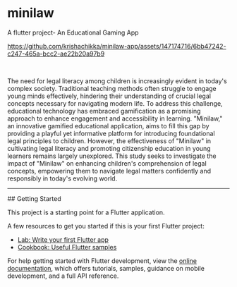 # minilaw

A flutter project- An Educational Gaming App
<br>


https://github.com/krishachikka/minilaw-app/assets/147174716/6bb47242-c247-465a-bcc2-ae22b20a97b9

<br>

The need for legal literacy among children is increasingly evident in today's complex society. Traditional teaching methods often struggle to engage young minds effectively, hindering their understanding of crucial legal concepts necessary for navigating modern life. To address this challenge, educational technology has embraced gamification as a promising approach to enhance engagement and accessibility in learning. "Minilaw," an innovative gamified educational application, aims to fill this gap by providing a playful yet informative platform for introducing foundational legal principles to children. However, the effectiveness of "Minilaw" in cultivating legal literacy and promoting citizenship education in young learners remains largely unexplored. This study seeks to investigate the impact of "Minilaw" on enhancing children's comprehension of legal concepts, empowering them to navigate legal matters confidently and responsibly in today's evolving world.

<hr>
## Getting Started

This project is a starting point for a Flutter application.

A few resources to get you started if this is your first Flutter project:

- [Lab: Write your first Flutter app](https://docs.flutter.dev/get-started/codelab)
- [Cookbook: Useful Flutter samples](https://docs.flutter.dev/cookbook)

For help getting started with Flutter development, view the
[online documentation](https://docs.flutter.dev/), which offers tutorials,
samples, guidance on mobile development, and a full API reference.
